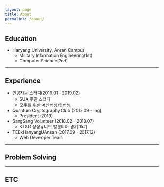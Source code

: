 ```yaml
---
layout: page
title: About
permalink: /about/
---
```



## Education

  * Hanyang University, Ansan Campus
    * Military Information Engineering(1st)
    * Computer Science(2nd)

---

## Experience
  * 인공지능 스터디(2019.01 - 2019.02)
    * SUA 주관 스터디
    * [모두를 위한 머신러닝/딥러닝](https://hunkim.github.io/ml/)
  * Quantum Cryptography Club (2018.09 - ing)
    * President (2019)
  * SangSang Volunteer (2018.02 - 2018.07)
    * KT&G 상상유니브 발룬티어 경기 15기
  * TEDxHanyangUAnsan (2017.09 - 2017.12)
    * Web Developer Team

---

## Problem Solving

---

## ETC
